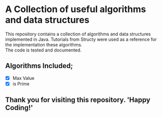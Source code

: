 # A Collection of useful algorithms and data structures

This repository contains a collection of algorithms and data structures implemented in Java.
Tutorials from Structy were used as a reference for the implementation these algorithms.  
The code is tested and documented. 

## Algorithms Included;

- [x] Max Value
- [x] is Prime

## Thank you for visiting this repository. 'Happy Coding!'


